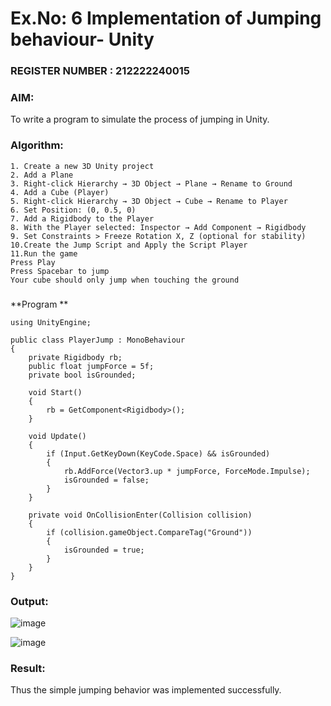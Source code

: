 # Ex.No: 6  Implementation of Jumping  behaviour- Unity                                                                            
### REGISTER NUMBER : 212222240015
### AIM: 
To write a program to simulate the process of jumping in Unity.
### Algorithm:
```
1. Create a new 3D Unity project
2. Add a Plane
3. Right-click Hierarchy → 3D Object → Plane → Rename to Ground
4. Add a Cube (Player)
5. Right-click Hierarchy → 3D Object → Cube → Rename to Player
6. Set Position: (0, 0.5, 0)
7. Add a Rigidbody to the Player
8. With the Player selected: Inspector → Add Component → Rigidbody
9. Set Constraints > Freeze Rotation X, Z (optional for stability)
10.Create the Jump Script and Apply the Script Player
11.Run the game
Press Play
Press Spacebar to jump
Your cube should only jump when touching the ground
```
###
**Program **
```
using UnityEngine;

public class PlayerJump : MonoBehaviour
{
    private Rigidbody rb;
    public float jumpForce = 5f;
    private bool isGrounded;

    void Start()
    {
        rb = GetComponent<Rigidbody>();
    }

    void Update()
    {
        if (Input.GetKeyDown(KeyCode.Space) && isGrounded)
        {
            rb.AddForce(Vector3.up * jumpForce, ForceMode.Impulse);
            isGrounded = false;
        }
    }

    private void OnCollisionEnter(Collision collision)
    {
        if (collision.gameObject.CompareTag("Ground"))
        {
            isGrounded = true;
        }
    }
}
```
### Output:

![image](https://github.com/user-attachments/assets/bfb72d21-f6dc-4935-ab48-4a978272d4cc)


![image](https://github.com/user-attachments/assets/f8838d0d-e3b2-46c5-9a49-7a547e265924)

### Result:
Thus the simple jumping behavior was implemented successfully.
